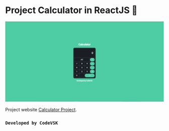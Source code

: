 # Project Calculator in ReactJS 📱

<img src="https://github.com/CodeVsk/CodeVsk/blob/main/calculadora-print.PNG?raw=true" alt="banner calculator react">

Project website [Calculator Project](#).
### `Developed by CodeVSK`
